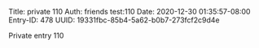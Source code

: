 Title: private 110
Auth: friends test:110
Date: 2020-12-30 01:35:57-08:00
Entry-ID: 478
UUID: 19331fbc-85b4-5a62-b0b7-273fcf2c9d4e

Private entry 110